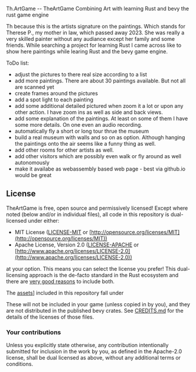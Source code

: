 Th.ArtGame -- TheArtGame
Combining Art with learning Rust and bevy the rust game engine

Th because this is the artists signature on the paintings.
Which stands for Therese P., my mother in law, which passed away 2023. She was really a very skilled painter 
without any audiance except her family and some friends.
While searching a project for learning Rust I came across 
like to show here paintings while learing Rust and the bevy game engine.

ToDo list:
- adjust the pictures to there real size according to a list
- add more paintings. There are about 30 paintings available. But not all are scanned yet
- create frames around the pictures
- add a spot light to each painting
- add some additional detailed pictured when zoom it a lot or upon any other action. I have zoom ins as well as side and back views.
- add some explanation of the paintings. At least on some of them I have some more details. On one even an audio recording. 
- automatically fly a short or long tour thrue the museum
- build a real museum with walls and so on as option. Although hanging the paintings onto the air seems like a funny thing as well.
- add other rooms for other artists as well.
- add other visitors which are possibly even walk or fly around as well autonomously
- make it availabe as webassembly based web page - best via github.io would be great

## License

TheArtGame is free, open source and permissively licensed!
Except where noted (below and/or in individual files), all code in this repository is dual-licensed under either:

* MIT License ([LICENSE-MIT](LICENSE-MIT) or [http://opensource.org/licenses/MIT](http://opensource.org/licenses/MIT))
* Apache License, Version 2.0 ([LICENSE-APACHE](LICENSE-APACHE) or [http://www.apache.org/licenses/LICENSE-2.0](http://www.apache.org/licenses/LICENSE-2.0))

at your option.
This means you can select the license you prefer!
This dual-licensing approach is the de-facto standard in the Rust ecosystem and there are [very good reasons](https://github.com/bevyengine/bevy/issues/2373) to include both.

The [assets](assets)] included in this repository fall under 

These will not be included in your game (unless copied in by you), and they are not distributed in the published bevy crates.
See [CREDITS.md](CREDITS.md) for the details of the licenses of those files.

### Your contributions

Unless you explicitly state otherwise,
any contribution intentionally submitted for inclusion in the work by you,
as defined in the Apache-2.0 license,
shall be dual licensed as above,
without any additional terms or conditions.